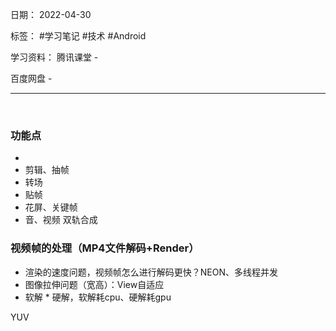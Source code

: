 日期： 2022-04-30

标签： #学习笔记 #技术 #Android 

学习资料： 
腾讯课堂 - 

百度网盘 - 

---
<br>

### 功能点
- 
- 剪辑、抽帧
- 转场
- 贴帧
- 花屏、关键帧
- 音、视频 双轨合成


### 视频帧的处理（MP4文件解码+Render）
- 渲染的速度问题，视频帧怎么进行解码更快？NEON、多线程并发
- 图像拉伸问题（宽高）：View自适应
- 软解 * 硬解，软解耗cpu、硬解耗gpu


YUV

